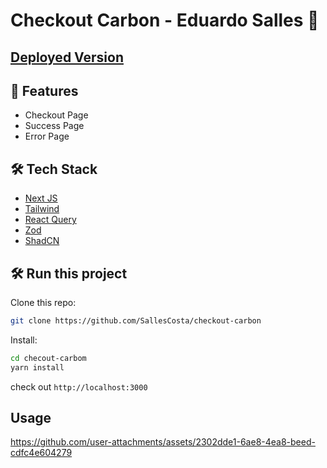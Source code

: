 # Checkout Carbon - Eduardo Salles 👋

## [Deployed Version](https://checkout-carbon.netlify.app)

## 🧐 Features

- Checkout Page
- Success Page
- Error Page

## 🛠️ Tech Stack

- [Next JS](https://nextjs.org/)
- [Tailwind](https://tailwindcss.com/)
- [React Query](https://tanstack.com/query/v3/)
- [Zod](https://zod.dev/)
- [ShadCN](https://ui.shadcn.com/)
## 🛠️ Run this project

Clone this repo:

```bash
git clone https://github.com/SallesCosta/checkout-carbon
```

Install:

```bash
cd checout-carbom
yarn install
```

check out `http://localhost:3000`

## Usage


https://github.com/user-attachments/assets/2302dde1-6ae8-4ea8-beed-cdfc4e604279

